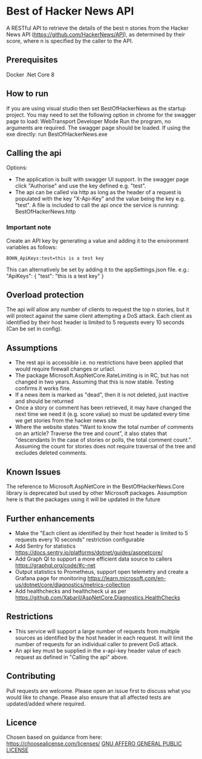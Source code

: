 # Best of Hacker News API
A RESTful API to retrieve the details of the best n stories from the Hacker News API (https://github.com/HackerNews/API), as determined by their score, where n is specified by the caller to the API.

## Prerequisites
Docker
.Net Core 8

## How to run
If you are using visual studio then set BestOfHackerNews as the startup project.  You may need to set the following option in chrome for the swagger page to load: WebTransport Developer Mode
Run the program, no arguments are required.  The swagger page should be loaded.
If using the exe directly: run BestOfHackerNews.exe

## Calling the api
Options:
- The application is built with swagger UI support.  In the swagger page click "Authorise" and use the key defined e.g. "test".
- The api can be called via http as long as the header of a request is populated with the key "X-Api-Key" and the value being the key e.g. "test".  A file is included to call the api once the service is running: BestOfHackerNews.http

### Important note
Create an API key by generating a value and adding it to the environment variables as follows:

    BOHN_ApiKeys:test=this is a test key

This can alternatively be set by adding it to the appSettings.json file. e.g.:
  "ApiKeys": {
    "test": "this is a test key"
  }

## Overload protection
The api will allow any number of clients to request the top n stories, but it will protect against the same client attempting a DoS attack.  Each client as identified by their host header is limited to 5 requests every 10 seconds (Can be set in config).

## Assumptions
- The rest api is accessible i.e. no restrictions have been applied that would require firewall changes or urlacl.
- The package Microsoft.AspNetCore.RateLimiting is in RC, but has not changed in two years.  Assuming that this is now stable.  Testing confirms it works fine.
- If a news item is marked as "dead", then it is not deleted, just inactive and should be returned
- Once a story or comment has been retrieved, it may have changed the next time we need it (e.g. score value) so must be updated every time we get stories from the hacker news site
- Where the website states "Want to know the total number of comments on an article? Traverse the tree and count", it also states that "descendants	In the case of stories or polls, the total comment count.".  Assuming the count for stories does not require traversal of the tree and excludes deleted comments.

## Known Issues
The reference to Microsoft.AspNetCore in the BestOfHackerNews.Core library is deprecated but used by other Microsoft packages.  Assumption here is that the packages using it will be updated in the future

## Further enhancements
- Make the "Each client as identified by their host header is limited to 5 requests every 10 seconds" restriction configurable
- Add Sentry for statistics https://docs.sentry.io/platforms/dotnet/guides/aspnetcore/
- Add Graph Ql to support a more efficient data source to callers https://graphql.org/code/#c-net
- Output statistics to Prometheus, support open telemetry and create a Grafana page for monitoring https://learn.microsoft.com/en-us/dotnet/core/diagnostics/metrics-collection
- Add healthchecks and healthcheck ui as per https://github.com/Xabaril/AspNetCore.Diagnostics.HealthChecks

## Restrictions
- This service will support a large number of requests from multiple sources as identified by the host header in each request.  It will limit the number of requests for an individual caller to prevent DoS attack.
- An api key must be supplied in the x-api-key header value of each request as defined in "Calling the api" above.

## Contributing
Pull requests are welcome. Please open an issue first to discuss what you would like to change.  Please also ensure that all affected tests are updated/added where required.

## Licence
Chosen based on guidance from here: https://choosealicense.com/licenses/
[GNU AFFERO GENERAL PUBLIC LICENSE](https://www.gnu.org/licenses/agpl-3.0.en.html)